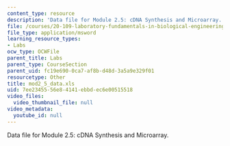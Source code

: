 ```yaml
---
content_type: resource
description: 'Data file for Module 2.5: cDNA Synthesis and Microarray.'
file: /courses/20-109-laboratory-fundamentals-in-biological-engineering-fall-2007/7ee2345556e84141ebbdec6e00515518_mod2_5_data.xls
file_type: application/msword
learning_resource_types:
- Labs
ocw_type: OCWFile
parent_title: Labs
parent_type: CourseSection
parent_uid: fc19e690-0ca7-af8b-d48d-3a5a9e329f01
resourcetype: Other
title: mod2_5_data.xls
uid: 7ee23455-56e8-4141-ebbd-ec6e00515518
video_files:
  video_thumbnail_file: null
video_metadata:
  youtube_id: null
---
```

Data file for Module 2.5: cDNA Synthesis and Microarray.

